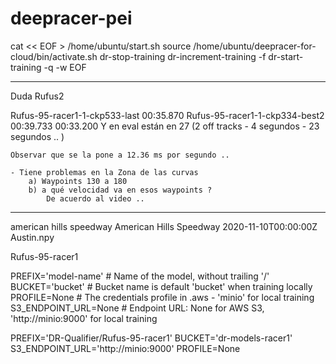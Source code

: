 # deepracer-pei


cat << EOF > /home/ubuntu/start.sh
source /home/ubuntu/deepracer-for-cloud/bin/activate.sh
dr-stop-training
dr-increment-training -f
dr-start-training -q -w
EOF

---------------------
Duda Rufus2


Rufus-95-racer1-1-ckp533-last   00:35.870
Rufus-95-racer1-1-ckp334-best2  00:39.733   00:33.200
    Y en eval están en 27 (2 off tracks - 4 segundos - 23 segundos .. )

    Observar que se la pone a 12.36 ms por segundo ..

    - Tiene problemas en la Zona de las curvas
        a) Waypoints 130 a 180
        b) a qué velocidad va en esos waypoints ?
            De acuerdo al video .. 


---------------------

american hills speedway	American Hills Speedway	2020-11-10T00:00:00Z	Austin.npy	

Rufus-95-racer1

PREFIX='model-name'   # Name of the model, without trailing '/'
BUCKET='bucket'       # Bucket name is default 'bucket' when training locally
PROFILE=None          # The credentials profile in .aws - 'minio' for local training
S3_ENDPOINT_URL=None  # Endpoint URL: None for AWS S3, 'http://minio:9000' for local training


PREFIX='DR-Qualifier/Rufus-95-racer1'
BUCKET='dr-models-racer1'
S3_ENDPOINT_URL='http://minio:9000'
PROFILE=None   